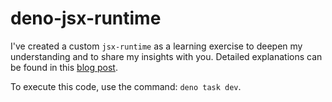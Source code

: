 # deno-jsx-runtime

I've created a custom `jsx-runtime` as a learning exercise to deepen my understanding and to share my insights with you. Detailed explanations can be found in this [blog post](#).

To execute this code, use the command: `deno task dev`.
